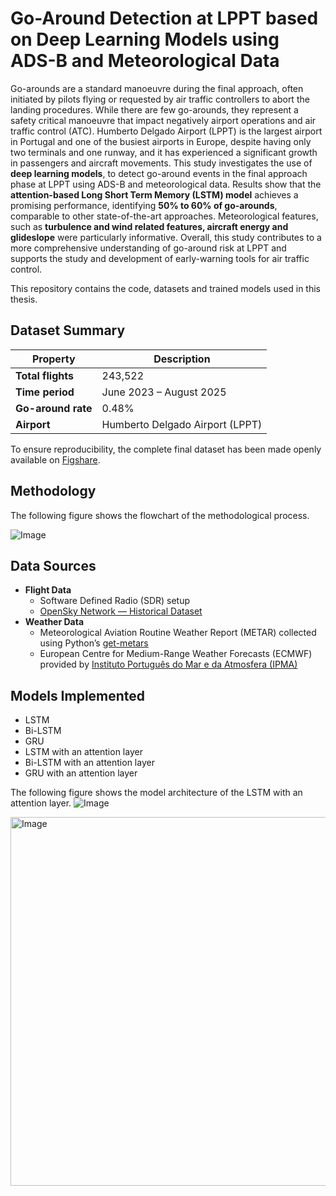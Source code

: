 # Go-Around Detection at LPPT based on Deep Learning Models using ADS-B and Meteorological Data

Go-arounds are a standard manoeuvre during the final approach, often initiated by pilots flying or requested by air traffic controllers to abort the landing procedures. While there are few go-arounds, they represent a safety critical manoeuvre that impact negatively airport operations and air traffic control (ATC). Humberto Delgado Airport (LPPT) is the largest airport in Portugal and one of the busiest airports in Europe, despite having only two terminals and one runway, and it has experienced a significant growth in passengers and aircraft movements. This study investigates the use of **deep learning models**, to detect go-around events in the final approach phase at LPPT using ADS-B and meteorological data. Results show that the **attention-based Long Short Term Memory (LSTM) model** achieves a promising performance, identifying **50% to 60% of go-arounds**, comparable to other state-of-the-art approaches. Meteorological features, such as **turbulence and wind related features, aircraft energy and glideslope** were particularly informative. Overall, this study contributes to a more comprehensive understanding of go-around risk at LPPT and supports the study and development of early-warning tools for air traffic control.

This repository contains the code, datasets and trained models used in this thesis.

## Dataset Summary

| Property           | Description                            |
| ------------------ | -------------------------------------- |
| **Total flights**  | 243,522                                |
| **Time period**    | June 2023 – August 2025                |
| **Go-around rate** | 0.48%                                  |
| **Airport**        | Humberto Delgado Airport (LPPT)        |

To ensure reproducibility, the complete final dataset has been made openly available on [Figshare](https://figshare.com/s/94d64be301fda5f2ea1d).

## Methodology

The following figure shows the flowchart of the methodological process.

![Image](https://github.com/user-attachments/assets/48e4c04d-ef0c-4ccc-9514-f0bee0be1fe7)

## Data Sources

- **Flight Data**
  - Software Defined Radio (SDR) setup  
  - [OpenSky Network — Historical Dataset](https://opensky-network.org/)
- **Weather Data**
  - Meteorological Aviation Routine Weather Report (METAR) collected using Python’s [get-metars](https://pypi.org/project/get-metars)
  - European Centre for Medium-Range Weather Forecasts (ECMWF) provided by [Instituto Português do Mar e da Atmosfera (IPMA)](https://www.ipma.pt/pt/index.html)
    
## Models Implemented
- LSTM
- Bi-LSTM
- GRU
- LSTM with an attention layer
- Bi-LSTM with an attention layer
- GRU with an attention layer

The following figure shows the model architecture of the LSTM with an attention layer.
![Image](https://github.com/user-attachments/assets/29cbc840-ef1a-4cef-ae31-5e8f4ff5d1ba)

<img width="1189" height="590" alt="Image" src="https://github.com/user-attachments/assets/b741d660-d3e3-48af-9f56-81952b849500" />







